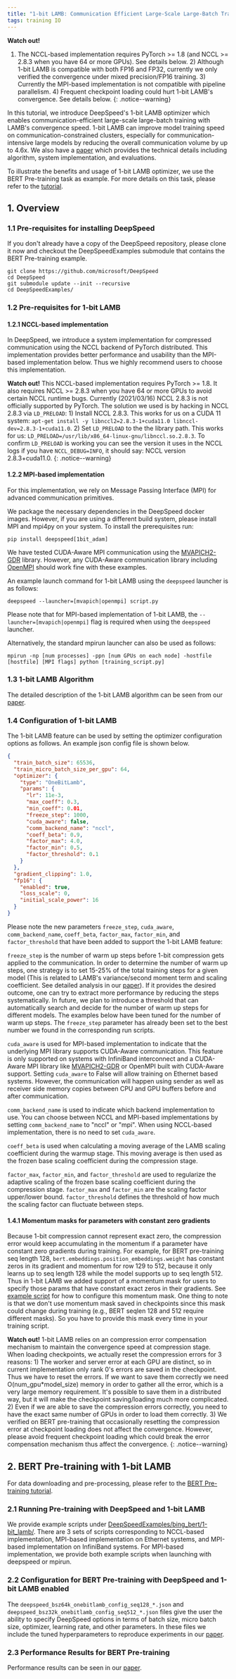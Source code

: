 ```yaml
---
title: "1-bit LAMB: Communication Efficient Large-Scale Large-Batch Training with LAMB's Convergence Speed"
tags: training IO
---
```


**Watch out!**
1) The NCCL-based implementation requires PyTorch >= 1.8 (and NCCL >= 2.8.3 when you have 64 or more GPUs). See details below. 2) Although 1-bit LAMB is compatible with both FP16 and FP32, currently we only verified the convergence under mixed precision/FP16 training. 3) Currently the MPI-based implementation is not compatible with pipeline parallelism. 4) Frequent checkpoint loading could hurt 1-bit LAMB's convergence. See details below.
{: .notice--warning}

In this tutorial, we introduce DeepSpeed's 1-bit LAMB optimizer which enables communication-efficient large-scale large-batch training with LAMB's convergence speed. 1-bit LAMB can improve model training speed on communication-constrained clusters, especially for communication-intensive large models by reducing the overall communication volume by up to 4.6x. We also have a [paper](https://arxiv.org/abs/2104.06069) which provides the technical details including algorithm, system implementation, and evaluations.

To illustrate the benefits and usage of 1-bit LAMB optimizer, we use the BERT Pre-training task as example. For more details on this task, please refer to the [tutorial](/tutorials/bert-pretraining/).

## 1. Overview

### 1.1 Pre-requisites for installing DeepSpeed

If you don't already have a copy of the DeepSpeed repository, please clone it
now and checkout the DeepSpeedExamples submodule that contains the BERT Pre-training example.

```shell
git clone https://github.com/microsoft/DeepSpeed
cd DeepSpeed
git submodule update --init --recursive
cd DeepSpeedExamples/
```

### 1.2 Pre-requisites for 1-bit LAMB

#### 1.2.1 NCCL-based implementation

In DeepSpeed, we introduce a system implementation for compressed communication using the NCCL backend of PyTorch distributed. This implementation provides better performance and usability than the MPI-based implementation below. Thus we highly recommend users to choose this implementation.

**Watch out!**
This NCCL-based implementation requires PyTorch >= 1.8. It also requires NCCL >= 2.8.3 when you have 64 or more GPUs to avoid certain NCCL runtime bugs. Currently (2021/03/16) NCCL 2.8.3 is not officially supported by PyTorch. The solution we used is by hacking in NCCL 2.8.3 via `LD_PRELOAD`: 1) Install NCCL 2.8.3. This works for us on a CUDA 11 system: `apt-get install -y libnccl2=2.8.3-1+cuda11.0 libnccl-dev=2.8.3-1+cuda11.0`. 2) Set `LD_PRELOAD` to the the library path. This works for us: `LD_PRELOAD=/usr/lib/x86_64-linux-gnu/libnccl.so.2.8.3`. To confirm `LD_PRELOAD` is working you can see the version it uses in the NCCL logs if you have `NCCL_DEBUG=INFO`, it should say: NCCL version 2.8.3+cuda11.0.
{: .notice--warning}

#### 1.2.2 MPI-based implementation

For this implementation, we rely on Message Passing Interface (MPI) for advanced communication primitives.

We package the necessary dependencies in the DeepSpeed docker images. However, if you are using a different build system, please install MPI and mpi4py on your system. To install the prerequisites run:

```shell
pip install deepspeed[1bit_adam]
```

We have tested CUDA-Aware MPI communication using the [MVAPICH2-GDR](http://mvapich.cse.ohio-state.edu/userguide/gdr/) library. However, any CUDA-Aware communication library including [OpenMPI](https://www.open-mpi.org/) should work fine with these examples.

An example launch command for 1-bit LAMB using the `deepspeed` launcher is as follows:

```shell
deepspeed --launcher=[mvapich|openmpi] script.py
```

Please note that for MPI-based implementation of 1-bit LAMB, the `--launcher=[mvapich|openmpi]` flag is required when using the `deepspeed` launcher.

Alternatively, the standard mpirun launcher can also be used as follows:

```shell
mpirun -np [num processes] -ppn [num GPUs on each node] -hostfile [hostfile] [MPI flags] python [training_script.py]
```

### 1.3 1-bit LAMB Algorithm

The detailed description of the 1-bit LAMB algorithm can be seen from our [paper](https://arxiv.org/abs/2104.06069).

### 1.4 Configuration of 1-bit LAMB
The 1-bit LAMB feature can be used by setting the optimizer configuration options as follows. An example json config file is shown below.

```json
{
  "train_batch_size": 65536,
  "train_micro_batch_size_per_gpu": 64,
  "optimizer": {
    "type": "OneBitLamb",
    "params": {
      "lr": 11e-3,
      "max_coeff": 0.3,
      "min_coeff": 0.01,
      "freeze_step": 1000,
      "cuda_aware": false,
      "comm_backend_name": "nccl",
      "coeff_beta": 0.9,
      "factor_max": 4.0,
      "factor_min": 0.5,
      "factor_threshold": 0.1
    }
  },
  "gradient_clipping": 1.0,
  "fp16": {
    "enabled": true,
    "loss_scale": 0,
    "initial_scale_power": 16
  }
}
```
Please note the new parameters `freeze_step`, `cuda_aware`, `comm_backend_name`, `coeff_beta`, `factor_max`, `factor_min`, and `factor_threshold` that have been added to support the 1-bit LAMB feature:

`freeze_step` is the number of warm up steps before 1-bit compression gets applied to the communication. In order to determine the number of warm up steps, one strategy is to set 15-25% of the total training steps for a given model (This is related to LAMB's variance/second moment term and scaling coefficient. See detailed analysis in our [paper](https://arxiv.org/abs/2104.06069)). If it provides the desired outcome, one can try to extract more performance by reducing the steps systematically. In future, we plan to introduce a threshold that can automatically search and decide for the number of warm up steps for different models. The examples below have been tuned for the number of warm up steps. The `freeze_step` parameter has already been set to the best number we found in the corresponding run scripts.

`cuda_aware` is used for MPI-based implementation to indicate that the underlying MPI library supports CUDA-Aware communication. This feature is only supported on systems with InfiniBand interconnect and a CUDA-Aware MPI library like [MVAPICH2-GDR](http://mvapich.cse.ohio-state.edu/userguide/gdr/) or OpenMPI built with CUDA-Aware support. Setting `cuda_aware` to False will allow training on Ethernet based systems. However, the communication will happen using sender as well as receiver side memory copies between CPU and GPU buffers before and after communication.

`comm_backend_name` is used to indicate which backend implementation to use. You can choose between NCCL and MPI-based implementations by setting `comm_backend_name` to "nccl" or "mpi". When using NCCL-based implementation, there is no need to set `cuda_aware`.

`coeff_beta` is used when calculating a moving average of the LAMB scaling coefficient during the warmup stage. This moving average is then used as the frozen base scaling coefficient during the compression stage.

`factor_max`, `factor_min`, and `factor_threshold` are used to regularize the adaptive scaling of the frozen base scaling coefficient during the compression stage. `factor_max` and `factor_min` are the scaling factor upper/lower bound. `factor_threshold` defines the threshold of how much the scaling factor can fluctuate between steps.

#### 1.4.1 Momentum masks for parameters with constant zero gradients
Because 1-bit compression cannot represent exact zero, the compression error would keep accumulating in the momentum if a parameter have constant zero gradients during training. For example, for BERT pre-training seq length 128, `bert.embeddings.position_embeddings.weight` has constant zeros in its gradient and momentum for row 129 to 512, because it only learns up to seq length 128 while the model supports up to seq length 512. Thus in 1-bit LAMB we added support of a momentum mask for users to specify those params that have constant exact zeros in their gradients. See [example script](https://github.com/microsoft/DeepSpeedExamples/blob/master/bing_bert/deepspeed_train.py) for how to configure this momentum mask. One thing to note is that we don't use momentum mask saved in checkpoints since this mask could change during training (e.g., BERT seqlen 128 and 512 require different masks). So you have to provide this mask every time in your training script.

**Watch out!**
1-bit LAMB relies on an compression error compensation mechanism to maintain the convergence speed at compression stage. When loading checkpoints, we actually reset the compression errors for 3 reasons: 1) The worker and server error at each GPU are distinct, so in current implementation only rank 0's errors are saved in the checkpoint. Thus we have to reset the errors. If we want to save them correctly we need O(num_gpu*model_size) memory in order to gather all the error, which is a very large memory requirement. It's possible to save them in a distributed way, but it will make the checkpoint saving/loading much more complicated. 2) Even if we are able to save the compression errors correctly, you need to have the exact same number of GPUs in order to load them correctly. 3) We verified on BERT pre-training that occasionally resetting the compression error at checkpoint loading does not affect the convergence. However, please avoid frequent checkpoint loading which could break the error compensation mechanism thus affect the convergence.
{: .notice--warning}

## 2. BERT Pre-training with 1-bit LAMB
For data downloading and pre-processing, please refer to the [BERT Pre-training tutorial](/tutorials/bert-pretraining/).

### 2.1 Running Pre-training with DeepSpeed and 1-bit LAMB

We provide example scripts under [DeepSpeedExamples/bing_bert/1-bit_lamb/](https://github.com/microsoft/DeepSpeedExamples/tree/master/bing_bert/1-bit_lamb). There are 3 sets of scripts corresponding to NCCL-based implementation, MPI-based implementation on Ethernet systems, and MPI-based implementation on InfiniBand systems. For MPI-based implementation, we provide both example scripts when launching with deepspeed or mpirun.

### 2.2 Configuration for BERT Pre-training with DeepSpeed and 1-bit LAMB enabled

The `deepspeed_bsz64k_onebitlamb_config_seq128_*.json` and `deepspeed_bsz32k_onebitlamb_config_seq512_*.json` files give the user the ability to specify DeepSpeed
options in terms of batch size, micro batch size, optimizer, learning rate, and other parameters. In these files we include the tuned hyperparameters to reproduce experiments in our [paper](https://arxiv.org/abs/2104.06069).

### 2.3 Performance Results for BERT Pre-training

Performance results can be seen in our [paper](https://arxiv.org/abs/2104.06069).
